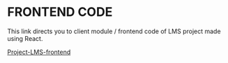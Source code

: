 # FRONTEND CODE

This link directs you to client module / frontend code of LMS project made using React.

[Project-LMS-frontend](https://github.com/yash45829/Project-LMS-frontend)